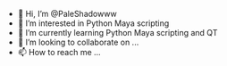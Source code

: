 - 👋 Hi, I’m @PaleShadowww
- 👀 I’m interested in Python Maya scripting
- 🌱 I’m currently learning Python Maya scripting and QT
- 💞️ I’m looking to collaborate on ...
- 📫 How to reach me ...

<!---
PaleShadowww/PaleShadowww is a ✨ special ✨ repository because its `README.md` (this file) appears on your GitHub profile.
You can click the Preview link to take a look at your changes.
--->
